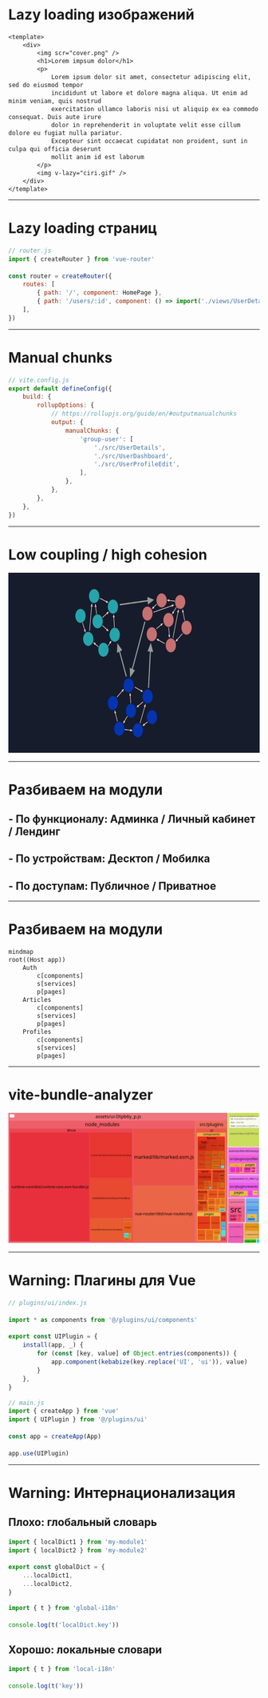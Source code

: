 

# Lazy loading изображений

```vue {all|3|13}
<template>
	<div>
		<img scr="cover.png" />
		<h1>Lorem impsum dolor</h1>
		<p>
			Lorem ipsum dolor sit amet, consectetur adipiscing elit, sed do eiusmod tempor
			incididunt ut labore et dolore magna aliqua. Ut enim ad minim veniam, quis nostrud
			exercitation ullamco laboris nisi ut aliquip ex ea commodo consequat. Duis aute irure
			dolor in reprehenderit in voluptate velit esse cillum dolore eu fugiat nulla pariatur.
			Excepteur sint occaecat cupidatat non proident, sunt in culpa qui officia deserunt
			mollit anim id est laborum
		</p>
		<img v-lazy="ciri.gif" />
	</div>
</template>
```

---

# Lazy loading страниц

```js {all|6|7}
// router.js
import { createRouter } from 'vue-router'

const router = createRouter({
	routes: [
		{ path: '/', component: HomePage },
		{ path: '/users/:id', component: () => import('./views/UserDetails.vue') },
	],
})
```

---

# Manual chunks

```js
// vite.config.js
export default defineConfig({
	build: {
		rollupOptions: {
			// https://rollupjs.org/guide/en/#outputmanualchunks
			output: {
				manualChunks: {
					'group-user': [
						'./src/UserDetails',
						'./src/UserDashboard',
						'./src/UserProfileEdit',
					],
				},
			},
		},
	},
})
```

---

# Low coupling / high cohesion

<div class="center-col">
	<img src="../assets/lchc.png" style="height: 360px"/>
</div>

---

# Разбиваем на модули

<v-clicks depth="2">

## - По функционалу: Админка / Личный кабинет / Лендинг

## - По устройствам: Десктоп / Мобилка

## - По доступам: Публичное / Приватное

</v-clicks>

---


# Разбиваем на модули

```mermaid
mindmap
root((Host app))
	Auth
		c[components]
		s[services]
		p[pages]
	Articles
		c[components]
		s[services]
		p[pages]
	Profiles
		c[components]
		s[services]
		p[pages]

```

---

# vite-bundle-analyzer

<img src="../assets/vite-bundle-analyzer.png" />


---

# <span class="red">Warning</span>: Плагины для Vue

```js
// plugins/ui/index.js

import * as components from '@/plugins/ui/components'

export const UIPlugin = {
	install(app, _) {
		for (const [key, value] of Object.entries(components)) {
			app.component(kebabize(key.replace('UI', 'ui')), value)
		}
	},
}
```

```js
// main.js
import { createApp } from 'vue'
import { UIPlugin } from '@/plugins/ui'

const app = createApp(App)

app.use(UIPlugin)
```

---

# <span class="red">Warning</span>: Интернационализация

<v-click>

## <span class="red">Плохо</span>: глобальный словарь

```js
import { localDict1 } from 'my-module1'
import { localDict2 } from 'my-module2'

export const globalDict = {
	...localDict1,
	...localDict2,
}
```

```js
import { t } from 'global-i18n'

console.log(t('localDict.key'))
```

</v-click>

<v-click>

## <span class="green">Хорошо</span>: локальные словари

```js
import { t } from 'local-i18n'

console.log(t('key'))
```

</v-click>
